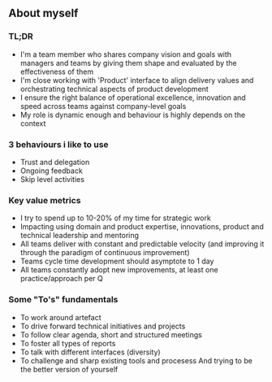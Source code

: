 ## About myself

### TL;DR
- I'm a team member who shares company vision and goals with managers and teams by giving them shape and evaluated by the effectiveness of them
- I'm close working with 'Product' interface to align delivery values and orchestrating technical aspects of product development
- I ensure the right balance of operational excellence, innovation and speed across teams against company-level goals
- My role is dynamic enough and behaviour is highly depends on the context

### 3 behaviours i like to use
- Trust and delegation
- Ongoing feedback
- Skip level activities

### Key value metrics
- I try to spend up to 10-20% of my time for strategic work
- Impacting using domain and product expertise, innovations, product and technical leadership and mentoring
- All teams deliver with constant and predictable velocity (and improving it through the paradigm of continuous improvement)
- Teams cycle time development should asymptote to 1 day
- All teams constantly adopt new improvements, at least one practice/approach per Q

### Some "To's" fundamentals
- To work around artefact
- To drive forward technical initiatives and projects
- To follow clear agenda, short and structured meetings
- To foster all types of reports
- To talk with different interfaces (diversity)
- To challenge and sharp existing tools and procesess
And trying to be the better version of yourself 
